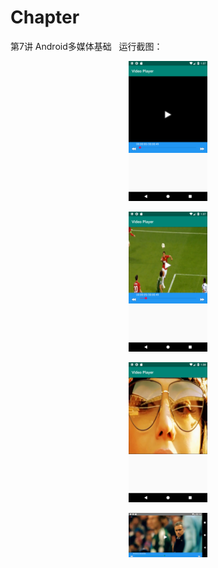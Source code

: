 # Chapter
第7讲 Android多媒体基础
&nbsp;
运行截图：
&nbsp;
<div align="center">
<img src="https://github.com/yaodao-x/android_day7/blob/master/screencut/Screenshot_1562420275.png" width="25%" height="25%" align=center />
</div>
&nbsp;
<div align="center">
<img src="https://github.com/yaodao-x/android_day7/blob/master/screencut/Screenshot_1562420281.png" width="25%" height="25%" align=center />
 </div>
 &nbsp;
<div align="center">
<img src="https://github.com/yaodao-x/android_day7/blob/master/screencut/Screenshot_1562420320.png" width="25%" height="25%" align=center />
</div>
&nbsp;
</div>
 &nbsp;
<div align="center">
<img src="https://github.com/yaodao-x/android_day7/blob/master/screencut/Screenshot_1562428484.png" width="25%" height="25%" align=center />
</div>
